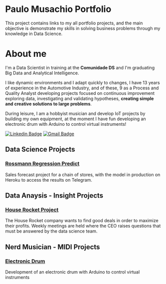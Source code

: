 # Paulo Musachio Portfolio
This project contains links to my all portfolio projects, and the main objective is demonstrate my skills in solving business problems through my knowledge in Data Science.

# About me
I'm a Data Scientist in training at the **Comunidade DS** and I'm graduating Big Data and Analytical Intelligence.
 
I like dynamic environments and I adapt quickly to changes, I have 13 years of experience in the Automotive Industry, and of these, 9 as a Process and Quality Analyst developing projects focused on continuous improvement exploring data, investigating and validating hypotheses, **creating simple and creative solutions to large problems**.

During leisure, I am a hobbyist musician and develop IoT projects by building my own equipment, at the moment I have fun developing an electronic drum with Arduino to control virtual instruments!

[![Linkedin Badge](https://img.shields.io/badge/-LinkedIn-blue?style=flat&logo=LinkedIn&logoColor=white)](https://www.linkedin.com/in/paulo-musachio-30a56b144)
[![Gmail Badge](https://img.shields.io/badge/-Gmail-c14438?style=flat-square&logo=Gmail&logoColor=white&link=mailto:paulomusachio@gmail.com)](mailto:paulomusachio@gmail.com)

## Data Science Projects
### [Rossmann Regression Predict]( https://gitlab.com/datascience-community/p )
Sales forecast project for a chain of stores, with the model in production on Heroku to access the results on Telegram.

## Data Anaysis - Insight Projects
### [House Rocket Project]( https://gitlab.com/datascience-community/p )
The House Rocket company wants to find good deals in order to maximize their profits. Weekly meetings are held where the CEO raises questions that must be answered by the data science team.

## Nerd Musician - MIDI Projects
### [Electronic Drum]( https://gitlab.com/datascience-community/p )
Development of an electronic drum with Arduino to control virtual instruments

<!---
pmusachio/pmusachio is a ✨ special ✨ repository because its `README.md` (this file) appears on your GitHub profile.
You can click the Preview link to take a look at your changes.
--->
